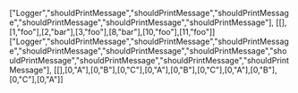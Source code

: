 ["Logger","shouldPrintMessage","shouldPrintMessage","shouldPrintMessage","shouldPrintMessage","shouldPrintMessage","shouldPrintMessage"], [[],[1,"foo"],[2,"bar"],[3,"foo"],[8,"bar"],[10,"foo"],[11,"foo"]]
["Logger","shouldPrintMessage","shouldPrintMessage","shouldPrintMessage","shouldPrintMessage","shouldPrintMessage","shouldPrintMessage","shouldPrintMessage","shouldPrintMessage","shouldPrintMessage","shouldPrintMessage"], [[],[0,"A"],[0,"B"],[0,"C"],[0,"A"],[0,"B"],[0,"C"],[0,"A"],[0,"B"],[0,"C"],[0,"A"]]
